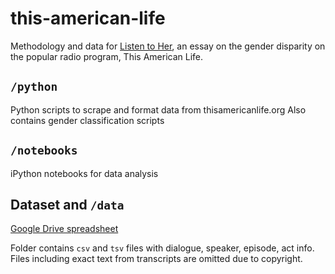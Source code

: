 # this-american-life
Methodology and data for [Listen to Her](https://pudding.cool/09/17/this-american-life), an essay on the gender disparity on the popular radio program, This American Life.

## `/python`
Python scripts to scrape and format data from thisamericanlife.org
Also contains gender classification scripts

## `/notebooks`
iPython notebooks for data analysis

## Dataset and `/data`
[Google Drive spreadsheet](https://docs.google.com/spreadsheets/d/1KpGZzeBawsGsiYHhFgCkHFSImFlS2sdWFI4pnpUWdLQ/edit#gid=0)

Folder contains `csv` and `tsv` files with dialogue, speaker, episode, act info.
Files including exact text from transcripts are omitted due to copyright.
